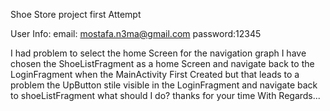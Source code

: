 Shoe Store project 
first Attempt

User Info:
email: mostafa.n3ma@gmail.com
password:12345



I had problem to select the home Screen for the navigation graph
I have chosen the ShoeListFragment as a home Screen and navigate
back to the LoginFragment when the MainActivity First Created but
that leads to a problem the UpButton stile visible in the LoginFragment
and navigate back to shoeListFragment 
what should I do?
thanks for your time
With Regards...
